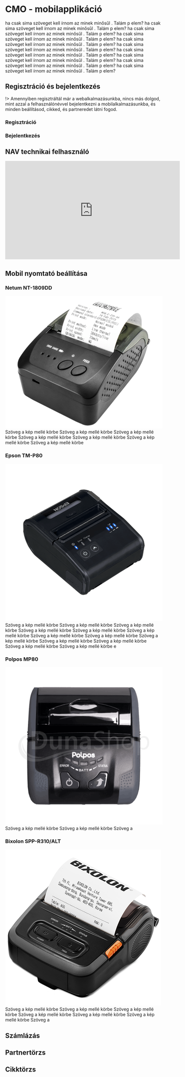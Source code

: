 # CMO - mobilapplikáció


ha csak sima szöveget kell írnom az minek minősűl . Talám p elem? ha csak sima szöveget kell írnom az minek minősűl . Talám p elem? ha csak sima szöveget kell írnom az minek minősűl . Talám p elem? ha csak sima szöveget kell írnom az minek minősűl . Talám p elem? ha csak sima szöveget kell írnom az minek minősűl . Talám p elem? ha csak sima szöveget kell írnom az minek minősűl . Talám p elem? ha csak sima szöveget kell írnom az minek minősűl . Talám p elem? ha csak sima szöveget kell írnom az minek minősűl . Talám p elem? ha csak sima szöveget kell írnom az minek minősűl . Talám p elem? ha csak sima szöveget kell írnom az minek minősűl . Talám p elem?

## Regisztráció és bejelentkezés
!> Amennyiben regisztráltál már a webalkalmazásunkba, nincs más dolgod, mint azzal a felhasználónévvel bejelentkezni a mobilalkalmazásunkba, és minden beállításod, cikked, és partneredet látni fogod.

### Regisztráció

### Bejelentkezés

## NAV technikai felhasználó
<iframe class="yb-video" width="560" height="315" src="https://www.youtube.com/embed/ek7ERk9cti8" frameborder="0" allow="accelerometer; autoplay; encrypted-media; gyroscope; picture-in-picture" allowfullscreen></iframe>


## Mobil nyomtató beállítása


### Netum NT-1809DD
![Netum](../_media/mobilapp/szamlanyomtato/netum-nt-1809DD-hordozhato-nyomtato.png)
Szöveg a kép mellé körbe Szöveg a kép mellé körbe Szöveg a kép mellé körbe Szöveg a kép mellé körbe Szöveg a kép mellé körbe Szöveg a kép mellé körbe Szöveg a kép mellé körbe


### Epson TM-P80
![Epson](../_media/mobilapp/szamlanyomtato/epson-tm-p80.png)
Szöveg a kép mellé körbe Szöveg a kép mellé körbe Szöveg a kép mellé körbe Szöveg a kép mellé körbe Szöveg a kép mellé körbe Szöveg a kép mellé körbe Szöveg a kép mellé körbe Szöveg a kép mellé körbe Szöveg a kép mellé körbe Szöveg a kép mellé körbe Szöveg a kép mellé körbe Szöveg a kép mellé körbe Szöveg a kép mellé körbe e


### Polpos MP80
![Polpos](../_media/mobilapp/szamlanyomtato/polpos-mp80.png)
Szöveg a kép mellé körbe Szöveg a kép mellé körbe Szöveg a


### Bixolon SPP-R310/ALT
![Bixolon](../_media/mobilapp/szamlanyomtato/bixolon-spp-r310-szamlanyomtato.png)
Szöveg a kép mellé körbe Szöveg a kép mellé körbe Szöveg a kép mellé körbe Szöveg a kép mellé körbe Szöveg a kép mellé körbe Szöveg a kép mellé körbe Szöveg a


## Számlázás



## Partnertörzs


## Cikktörzs

